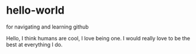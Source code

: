 # hello-world
for navigating and learning github

Hello, I think humans are cool, I love being one. I would really love to be the best at everything I do.
